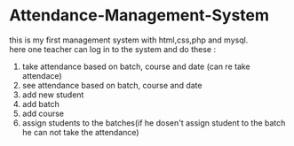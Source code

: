 # Attendance-Management-System
this is my first management system with html,css,php and mysql.
<br>
here one teacher can log in to the system and do these :
<br>
<ol type="1">
  <li>take attendance based on batch, course and date (can re take attendace) </li>
  <li>see attendance based on batch, course and date </li>
  <li>add new student </li>
  <li>add batch </li>
  <li>add course </li>
  <li>assign students to the batches(if he dosen't assign student to the batch he can not take the attendance)</li>
</ol>
